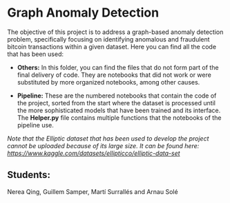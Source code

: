 # Graph Anomaly Detection
The objective of this project is to address a graph-based anomaly detection problem, specifically focusing on identifying anomalous and fraudulent bitcoin transactions within a given dataset. Here you can find all the code that has been used:

- **Others:** In this folder, you can find the files that do not form part of the final delivery of code. They are notebooks that did not work or were substituted by more organized notebooks, among other causes.

- **Pipeline:** These are the numbered notebooks that contain the code of the project, sorted from the start where the dataset is processed until the more sophisticated models that have been trained and its interface. The **Helper.py** file contains multiple functions that the notebooks of the pipeline use.

*Note that the Elliptic dataset that has been used to develop the project cannot be uploaded because of its large size. It can be found here: <https://www.kaggle.com/datasets/ellipticco/elliptic-data-set>*

## Students:
Nerea Qing, Guillem Samper, Martí Surrallés and Arnau Solé